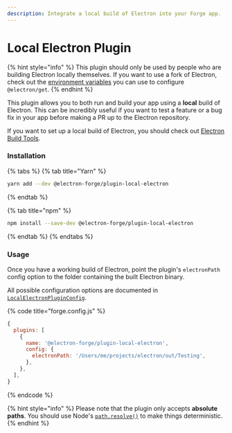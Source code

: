 ```yaml
---
description: Integrate a local build of Electron into your Forge app.
---
```


# Local Electron Plugin

{% hint style="info" %}
This plugin should only be used by people who are building Electron locally themselves. If you want to use a fork of Electron, check out the [environment variables](https://github.com/electron/get#usage) you can use to configure `@electron/get`.
{% endhint %}

This plugin allows you to both run and build your app using a **local** build of Electron. This can be incredibly useful if you want to test a feature or a bug fix in your app before making a PR up to the Electron repository.

If you want to set up a local build of Electron, you should check out [Electron Build Tools](https://github.com/electron/build-tools).

### Installation

{% tabs %}
{% tab title="Yarn" %}
```bash
yarn add --dev @electron-forge/plugin-local-electron
```
{% endtab %}

{% tab title="npm" %}
```bash
npm install --save-dev @electron-forge/plugin-local-electron
```
{% endtab %}
{% endtabs %}

### Usage

Once you have a working build of Electron, point the plugin's `electronPath` config option to the folder containing the built Electron binary.

All possible configuration options are documented in [`LocalElectronPluginConfig`](https://js.electronforge.io/interfaces/\_electron\_forge\_plugin\_local\_electron.LocalElectronPluginConfig.html).

{% code title="forge.config.js" %}
```javascript
{
  plugins: [
    {
      name: '@electron-forge/plugin-local-electron',
      config: {
        electronPath: '/Users/me/projects/electron/out/Testing',
      },
    },
  ],
}
```
{% endcode %}

{% hint style="info" %}
Please note that the plugin only accepts **absolute paths**. You should use Node's [`path.resolve()`](https://nodejs.org/api/path.html#pathresolvepaths) to make things deterministic.
{% endhint %}
